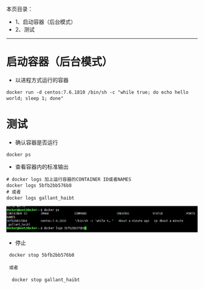 本页目录：
- 1、启动容器（后台模式）
- 2、测试

***

# 启动容器（后台模式）

- 以进程方式运行的容器

```
docker run -d centos:7.6.1810 /bin/sh -c "while true; do echo hello world; sleep 1; done"
```

# 测试

- 确认容器是否运行

```
docker ps
```

- 查看容器内的标准输出

```
# docker logs 加上运行容器的CONTAINER ID或者NAMES
docker logs 5bfb2bb576b8
# 或者
docker logs gallant_haibt
```

![](image/3-1.png)

- 停止

```
 docker stop 5bfb2bb576b8

 或者

  docker stop gallant_haibt
```




